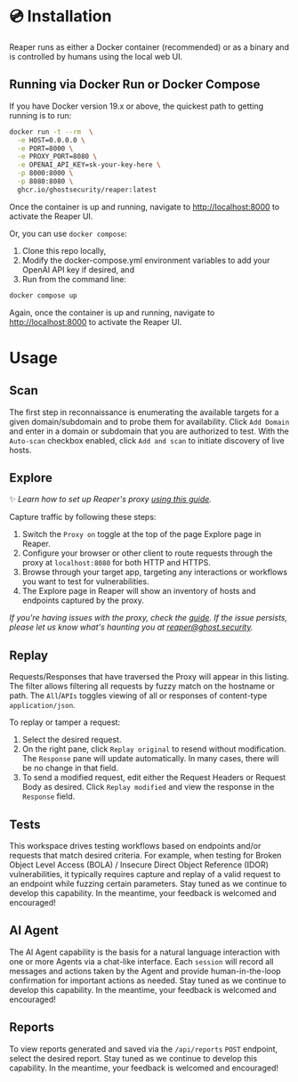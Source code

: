 # 💿 Installation

Reaper runs as either a Docker container (recommended) or as a binary and is controlled by humans using the local web UI.

## Running via Docker Run or Docker Compose

If you have Docker version 19.x or above, the quickest path to getting running is to run:

```sh
docker run -t --rm  \
  -e HOST=0.0.0.0 \
  -e PORT=8000 \
  -e PROXY_PORT=8080 \
  -e OPENAI_API_KEY=sk-your-key-here \
  -p 8000:8000 \
  -p 8080:8080 \
  ghcr.io/ghostsecurity/reaper:latest
```

Once the container is up and running, navigate to [http://localhost:8000](http://localhost:8000) to activate the Reaper UI.

Or, you can use `docker compose`:

 1. Clone this repo locally,
 2. Modify the docker-compose.yml environment variables to add your OpenAI API key if desired, and
 3. Run from the command line:

```sh
docker compose up
```

Again, once the container is up and running, navigate to [http://localhost:8000](http://localhost:8000) to activate the Reaper UI.

<!-- Usage -->
# Usage

## Scan

The first step in reconnaissance is enumerating the available targets for a given domain/subdomain and to probe them for availability. Click `Add Domain` and enter in a domain or subdomain that you are authorized to test. With the `Auto-scan` checkbox enabled, click `Add and scan` to initiate discovery of live hosts.

## Explore

✨ *Learn how to set up Reaper's proxy [using this guide](proxy_certs.md).*

Capture traffic by following these steps:
1. Switch the `Proxy on` toggle at the top of the page Explore page in Reaper.
2. Configure your browser or other client to route requests through the proxy at `localhost:8080` for both HTTP and HTTPS.
3. Browse through your target app, targeting any interactions or workflows you want to test for vulnerabilities.
4. The Explore page in Reaper will show an inventory of hosts and endpoints captured by the proxy.

*If you're having issues with the proxy, check the [guide](proxy_certs.md). If the issue persists, please let us know what's haunting you at reaper@ghost.security.*

## Replay

Requests/Responses that have traversed the Proxy will appear in this listing.  The filter allows filtering all requests by fuzzy match on the hostname or path.  The `All`/`APIs` toggles viewing of all or responses of content-type `application/json`.

To replay or tamper a request:

1. Select the desired request.
2. On the right pane, click `Replay original` to resend without modification.  The `Response` pane will update automatically.  In many cases, there will be no change in that field.
3. To send a modified request, edit either the Request Headers or Request Body as desired.  Click `Replay modified` and view the response in the `Response` field.

## Tests

This workspace drives testing workflows based on endpoints and/or requests that match desired criteria. For example, when testing for Broken Object Level Access (BOLA) / Insecure Direct Object Reference (IDOR) vulnerabilities, it typically requires capture and replay of a valid request to an endpoint while fuzzing certain parameters.  Stay tuned as we continue to develop this capability.  In the meantime, your feedback is welcomed and encouraged!

## AI Agent

The AI Agent capability is the basis for a natural language interaction with one or more Agents via a chat-like interface.  Each `session` will record all messages and actions taken by the Agent and provide human-in-the-loop confirmation for important actions as needed.  Stay tuned as we continue to develop this capability.  In the meantime, your feedback is welcomed and encouraged!

## Reports

To view reports generated and saved via the `/api/reports` `POST` endpoint, select the desired report.  Stay tuned as we continue to develop this capability.  In the meantime, your feedback is welcomed and encouraged!
